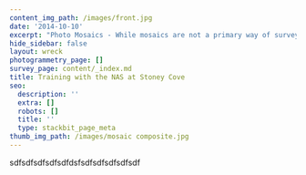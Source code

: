 ```yaml
---
content_img_path: /images/front.jpg
date: '2014-10-10'
excerpt: "Photo Mosaics - While mosaics are not a primary way of surveying a site, it is a great way to photograph a whole site or just one artifact, particularly in poor visibilty when a single photograph from a high position is not possible. A series of overlapping images are taken then merged together using relatively common software. It is important for each photograph to be taken from the same height and directly above the object. In training\_ this is aided with a simple framework as the inset shows, photographing the anchor on the remains of the Gresham Ship (Elizabethan wreck of 1574) at Stoney Cove Dive Centre just outside Leicester."
hide_sidebar: false
layout: wreck
photogrammetry_page: []
survey_page: content/_index.md
title: Training with the NAS at Stoney Cove
seo:
  description: ''
  extra: []
  robots: []
  title: ''
  type: stackbit_page_meta
thumb_img_path: /images/mosaic composite.jpg
---
```

sdfsdfsdfsdfsdfdsfsdfsdfsdfsdfsdf